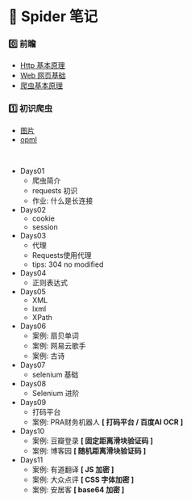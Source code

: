 # :pushpin: Spider 笔记

### :zero: 前瞻
- [Http 基本原理][splide@1]
- [Web 网页基础][splide@2]
- [爬虫基本原理][splide@3]

### :one: 初识爬虫

- [图片][spidler@1.1]
- [opml][spidler@1.2]

<br/>

- Days01
  - 爬虫简介
  - requests 初识
  - 作业: 什么是长连接
- Days02
  - cookie
  - session
- Days03
  - 代理
  - Requests使用代理
  - tips: 304 no modified
- Days04
  - 正则表达式
- Days05
  - XML
  - lxml
  - XPath
- Days06
  - 案例: 扇贝单词
  - 案例: 网易云歌手
  - 案例: 古诗
- Days07
  - selenium 基础
- Days08
  - Selenium 进阶
- Days09
  - 打码平台
  - 案例: PRA财务机器人 **[ 打码平台 / 百度AI OCR ]**
- Days10
  - 案例: 豆瓣登录 **[ 固定距离滑块验证码 ]**
  - 案例: 博客园 **[ 随机距离滑块验证码 ]**
- Days11
  - 案例: 有道翻译 **[ JS 加密 ]**
  - 案例: 大众点评 **[ CSS 字体加密 ]**
  - 案例: 安居客 **[ base64 加密 ]**


[splide@1]:./Http%E5%9F%BA%E6%9C%AC%E5%8E%9F%E7%90%86.md
[splide@2]:./Web网页基础.md
[splide@3]:./爬虫的基本原理.md

[spidler@1.1]:./spider.png
[spidler@1.2]:./Spider.opml

